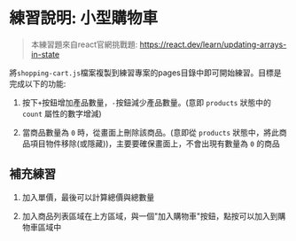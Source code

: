 # 練習說明: 小型購物車

> 本練習題來自react官網挑戰題: https://react.dev/learn/updating-arrays-in-state

將`shopping-cart.js`檔案複製到練習專案的pages目錄中即可開始練習。目標是完成以下的功能:

1. 按下`+`按鈕增加產品數量，`-`按鈕減少產品數量。(意即 `products` 狀態中的 `count` 屬性的數字增減)

2. 當商品數量為 `0` 時，從畫面上刪除該商品。(意即從 `products` 狀態中，將此商品項目物件移除(或隱藏))，主要要確保畫面上，不會出現有數量為 `0` 的商品

## 補充練習

1. 加入單價，最後可以計算總價與總數量

2. 加入商品列表區域在上方區域，與一個"加入購物車"按鈕，點按可以加入到購物車區域中